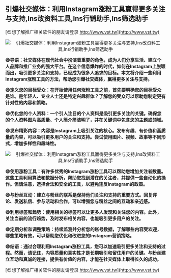 ## **引爆社交媒体：利用Instagram涨粉工具赢得更多关注与支持,Ins改资料工具,Ins行销助手,Ins筛选助手**

[😍想了解推广相关软件的朋友请登录 http://www.vst.tw](http://www.vst.tw)

 <center><img src="https://vst.tw/MP4/tuiguang/png/4.png" alt="引爆社交媒体：利用Instagram涨粉工具赢得更多关注与支持,Ins改资料工具,Ins行销助手,Ins筛选助手"></center>

**😄导语：社交媒体在现代社会中扮演着重要的角色，成为人们分享生活、建立个人品牌和推广业务的强大平台。在这个信息爆炸的时代，如何在Instagram上脱颖而出，吸引更多关注和支持，已经成为很多人追求的目标。本文将介绍一些利用Instagram涨粉工具的方法，帮助您引爆社交媒体，赢得更多关注与支持。**

**😄定义您的目标受众：在开始使用任何涨粉工具之前，首先要明确您的目标受众是谁。是年轻人、专业人士还是特定兴趣群体？了解您的受众可以帮助您制定更有针对性的内容和策略。**

**😄优化您的个人资料：一个引人注目的个人资料是吸引更多关注的关键。确保您的个人资料图片高质量、个人简介简洁明了，并在关键词中包含您的主题或领域。**

**😄发布精彩内容：内容是Instagram上吸引关注的核心。发布有趣、有价值和高质量的内容，可以吸引更多用户的关注和支持。尝试使用图片、视频、故事等不同形式，增加多样性和趣味性。**

 <center><img src="https://vst.tw/MP4/tuiguang/png/8.png" alt="引爆社交媒体：利用Instagram涨粉工具赢得更多关注与支持,Ins改资料工具,Ins行销助手,Ins筛选助手"></center>

**😄使用涨粉工具：有许多优秀的Instagram涨粉工具可以帮助您增加关注者数量。这些工具利用算法和数据分析，帮助您找到潜在的关注者，并提供一些自动化的操作。但请注意，选择合法和安全的工具，以避免违反Instagram的政策。**

**😄与粉丝互动：建立与粉丝的联系是保持他们关注和支持的重要方式。回复评论、发送私信、参与活动和合作，可以增强您与粉丝之间的互动和亲近感。**

**😄利用标签和趋势：使用相关的标签可以让更多人发现和关注您的内容。此外，关注当前的流行趋势，及时发布相关内容，也能吸引更多用户的关注。**

**😄定期分析和调整策略：持续监测并分析您的账号数据，了解哪些内容受欢迎，哪些策略有效，可以帮助您优化和改进您的Instagram营销策略。**

**😄结语：通过合理利用Instagram涨粉工具，您可以加速吸引更多关注和支持的过程。然而，请记住，内容质量和真实性才是长期吸引和留住用户的关键。与粉丝建立互动和真诚的连接，提供有价值的内容，才能在社交媒体上取得长久的成功。**

[😍想了解推广相关软件的朋友请登录 http://www.vst.tw](http://www.vst.tw)




